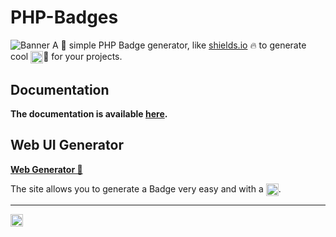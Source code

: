 # PHP-Badges

![Banner](https://github.com/JMcrafter26/php-badges/raw/main/.github/banner.jpg)
A 🔧 simple PHP Badge generator, like [shields.io](https://shields.io) 🔥 to generate cool <img src="https://api.jm26.net/badge?g&label=little&message=Badges" height="20px" alt="little Badges" style="display: inline-block; vertical-align: middle;">🌟 for your projects.

## Documentation

**The documentation is available [here](https://jmcrafter26.github.io/php-badges/).**

## Web UI Generator

**[Web Generator 🔗](https://jmcrafter26.github.io/php-badges/generate)**

The site allows you to generate a Badge very easy and with a <img src="https://api.jm26.net/badge?g&label=simple&message=GUI&color=blue" height="20px" alt="simple GUI" style="display: inline-block; vertical-align: middle;">.

***
<img src="https://test.jm26.net/api/php-badges-views" height="20px" >
